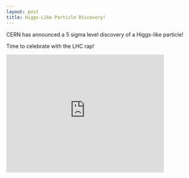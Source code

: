```yaml
---
layout: post
title: Higgs-Like Particle Discovery!
---
```


CERN has announced a 5 sigma level discovery of a Higgs-like particle!

Time to celebrate with the LHC rap!

<iframe width="420" height="315" src="http://www.youtube.com/embed/j50ZssEojtM?rel=0" frameborder="0" allowfullscreen></iframe>